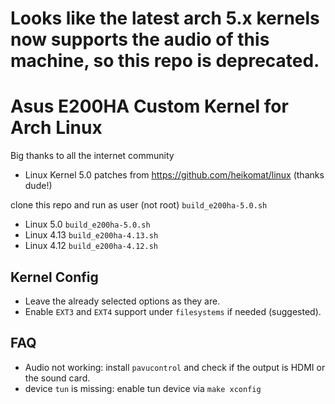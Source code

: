 # Looks like the latest arch 5.x kernels now supports the audio of this machine, so this repo is deprecated.

Asus E200HA Custom Kernel for Arch Linux
========================================

Big thanks to all the internet community

- Linux Kernel 5.0 patches from https://github.com/heikomat/linux (thanks dude!)

clone this repo and run as user (not root) `build_e200ha-5.0.sh`

* Linux 5.0  `build_e200ha-5.0.sh`
* Linux 4.13 `build_e200ha-4.13.sh`
* Linux 4.12 `build_e200ha-4.12.sh`

## Kernel Config

* Leave the already selected options as they are.
* Enable `EXT3` and `EXT4` support under `filesystems` if needed (suggested).

## FAQ

* Audio not working: install `pavucontrol` and check if the output is HDMI or the sound card.
* device `tun` is missing: enable tun device via `make xconfig`

